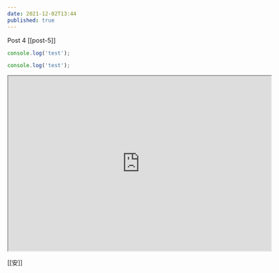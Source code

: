 ```yaml
---
date: 2021-12-02T13:44
published: true
---
```


Post 4
[[post-5]]

```js
console.log('test');
```

```javascript
console.log('test');
```

<iframe src="http://www.example.com/" width="600" height="400"></iframe>

[[安]]